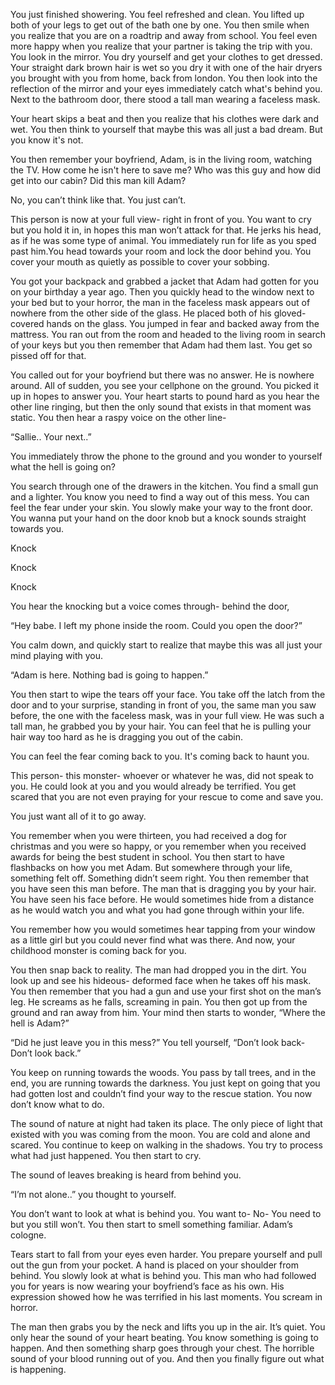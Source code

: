 You just finished showering. You feel refreshed and clean. You lifted up both of your legs to get out of the bath one by one. You then smile when you realize that you are on a roadtrip and away from school. You feel even more happy when you realize that your partner is taking the trip with you. 
You look in the mirror. You dry yourself and get your clothes to get dressed.
Your straight dark brown hair is wet so you dry it with one of the hair dryers you brought with you from home, back from london. You then look into the reflection of the mirror and your eyes immediately catch what's behind you. Next to the bathroom door, there stood a tall man wearing a faceless mask. 

Your heart skips a beat and then you realize that his clothes were dark and wet. You then think to yourself that maybe this was all just a bad dream. But you know it's not.

You then remember your boyfriend, Adam, is in the living room, watching the TV. How come he isn't here to save me? Who was this guy and how did get into our cabin? Did this man kill Adam?

No, you can’t think like that. You just can’t.

This person is now at your full view- right in front of you. You want to cry but you hold it in, in hopes this man won’t attack for that. He jerks his head, as if he was some type of animal. You immediately run for life as you sped past him.You head towards your room and lock the door behind you. You cover your mouth as quietly as possible to cover your sobbing. 

You got your backpack and grabbed a jacket that Adam had gotten for you on your birthday a year ago. Then you quickly head to the window next to your bed but to your horror, the man in the faceless mask appears out of nowhere from the other side of the glass. He placed both of his gloved- covered hands on the glass. You jumped in fear and backed away from the mattress. You ran out from the room and headed to the living room in search of your keys but you then remember that Adam had them last. You get so pissed off for that. 

You called out for your boyfriend but there was no answer. He is nowhere around. All of sudden, you see your cellphone on the ground. You picked it up in hopes to answer you. Your heart starts to pound hard as you hear the other line ringing, but then the only sound that exists in that moment was static. You then hear a raspy voice on the other line-

“Sallie.. Your next..”

You immediately throw the phone to the ground and you wonder to yourself what the hell is going on?

You search through one of the drawers in the kitchen. You find a small gun and a lighter. You know you need to find a way out of this mess. You can feel the fear under your skin. You slowly make your way to the front door. You wanna put your hand on the door knob but a knock sounds straight towards you. 

Knock

Knock

Knock 
 
You hear the knocking but a voice comes through- behind the door,

“Hey babe. I left my phone inside the room. Could you open the door?”

You calm down, and quickly start to realize that maybe this was all just your mind playing with you.

“Adam is here. Nothing bad is going to happen.”

You then start to wipe the tears off your face. You take off the latch from the door and to your surprise, standing in front of you, the same man you saw before, the one with the faceless mask, was in your full view. He was such a tall man, he grabbed you by your hair. You can feel that he is pulling your hair way too hard as he is dragging you out of the cabin. 

You can feel the fear coming back to you. It's coming back to haunt you.

This person- this monster- whoever or whatever he was, did not speak to you. He could look at you and you would already be terrified. You get scared that you are not even praying for your rescue to come and save you. 

You just want all of it to go away. 

You remember when you were thirteen, you had received a dog for christmas and you were so happy, or you remember when you received awards for being the best student in school. You then start to have flashbacks on how you met Adam. But somewhere through your life, something felt off. Something didn’t seem right. You then remember that you have seen this man before. The man that is dragging you by your hair. You have seen his face before. He would sometimes hide from a distance as he would watch you and what you had gone through within your life. 

You remember how you would sometimes hear tapping from your window as a little girl but you could never find what was there. And now, your childhood monster is coming back for you. 

You then snap back to reality. The man had dropped you in the dirt. You look up and see his hideous- deformed face when he takes off his mask. You then remember that you had a gun and use your first shot on the man’s leg. He screams as he falls, screaming in pain. You then got up from the ground and ran away from him. Your mind then starts to wonder, “Where the hell is Adam?”

“Did he just leave you in this mess?”
You tell yourself, “Don’t look back- Don’t look back.”

You keep on running towards the woods. You pass by tall trees, and in the end, you are running towards the darkness. You just kept on going that you had gotten lost and couldn’t find your way to the rescue station. You now don’t know what to do. 

The sound of nature at night had taken its place. The only piece of light that existed with you was coming from the moon. You are cold and alone and scared. You continue to keep on walking in the shadows. You try to process what had just happened. You then start to cry. 

The sound of leaves breaking is heard from behind you. 

“I’m not alone..” you thought to yourself. 

You don’t want to look at what is behind you. You want to- No- You need to but you still won’t. You then start to smell something familiar. Adam’s cologne. 

Tears start to fall from your eyes even harder. You prepare yourself and pull out the gun from your pocket. A hand is placed on your shoulder from behind. You slowly look at what is behind you. This man who had followed you for years is now wearing your boyfriend’s face as his own. His expression showed how he was terrified in his last moments. You scream in horror. 

The man then grabs you by the neck and lifts you up in the air. It’s quiet. You only hear the sound of your heart beating. You know something is going to happen. And then something sharp goes through your chest. The horrible sound of your blood running out of you. And then you finally figure out what is happening. 
